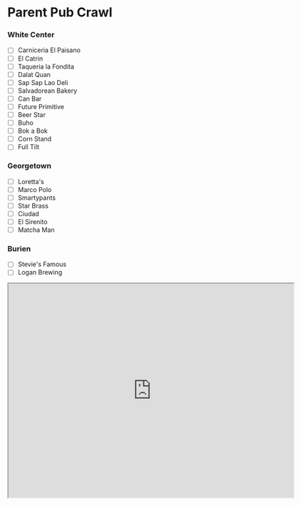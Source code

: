 # Parent Pub Crawl

### White Center
- [ ] Carniceria El Paisano
- [ ] El Catrin
- [ ] Taqueria la Fondita
- [ ] Dalat Quan
- [ ] Sap Sap Lao Deli
- [ ] Salvadorean Bakery
- [ ] Can Bar
- [ ] Future Primitive
- [ ] Beer Star
- [ ] Buho
- [ ] Bok a Bok
- [ ] Corn Stand
- [ ] Full Tilt

### Georgetown
- [ ] Loretta's
- [ ] Marco Polo
- [ ] Smartypants
- [ ] Star Brass
- [ ] Ciudad
- [ ] El Sirenito
- [ ] Matcha Man

### Burien
- [ ] Stevie's Famous
- [ ] Logan Brewing

<iframe src="https://www.google.com/maps/d/embed?mid=1S636NbFlNSFKHDKfw4ILZhpBY0WF82Y&ehbc=2E312F" width="640" height="480"></iframe>
